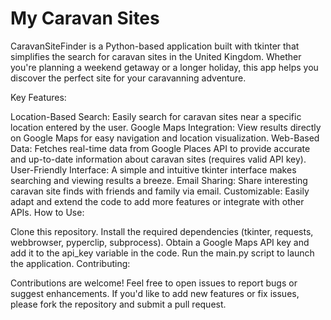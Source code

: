 # My Caravan Sites

CaravanSiteFinder is a Python-based application built with tkinter that simplifies the search for caravan sites in the United Kingdom. Whether you're planning a weekend getaway or a longer holiday, this app helps you discover the perfect site for your caravanning adventure.

Key Features:

Location-Based Search: Easily search for caravan sites near a specific location entered by the user.
Google Maps Integration: View results directly on Google Maps for easy navigation and location visualization.
Web-Based Data: Fetches real-time data from Google Places API to provide accurate and up-to-date information about caravan sites (requires valid API key).
User-Friendly Interface: A simple and intuitive tkinter interface makes searching and viewing results a breeze.
Email Sharing: Share interesting caravan site finds with friends and family via email.
Customizable: Easily adapt and extend the code to add more features or integrate with other APIs.
How to Use:

Clone this repository.
Install the required dependencies (tkinter, requests, webbrowser, pyperclip, subprocess).
Obtain a Google Maps API key and add it to the api_key variable in the code.
Run the main.py script to launch the application.
Contributing:

Contributions are welcome! Feel free to open issues to report bugs or suggest enhancements. If you'd like to add new features or fix issues, please fork the repository and submit a pull request.
